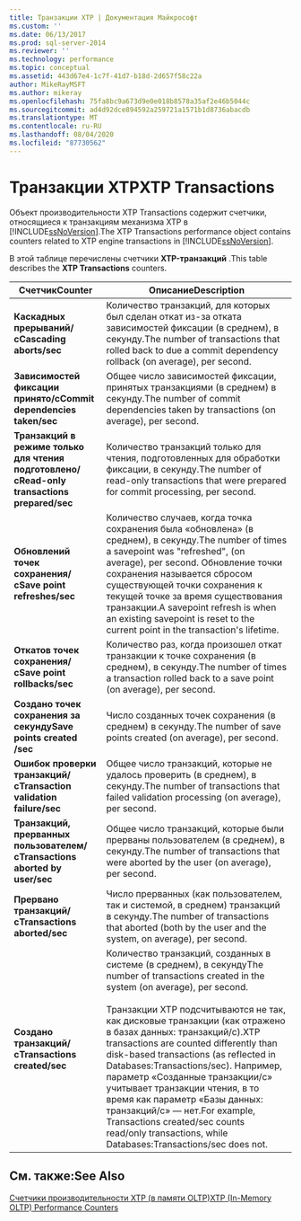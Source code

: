 ```yaml
---
title: Транзакции XTP | Документация Майкрософт
ms.custom: ''
ms.date: 06/13/2017
ms.prod: sql-server-2014
ms.reviewer: ''
ms.technology: performance
ms.topic: conceptual
ms.assetid: 443d67e4-1c7f-41d7-b18d-2d657f58c22a
author: MikeRayMSFT
ms.author: mikeray
ms.openlocfilehash: 75fa8bc9a673d9e0e018b8578a35af2e46b5044c
ms.sourcegitcommit: ad4d92dce894592a259721a1571b1d8736abacdb
ms.translationtype: MT
ms.contentlocale: ru-RU
ms.lasthandoff: 08/04/2020
ms.locfileid: "87730562"
---
```

# <a name="xtp-transactions"></a><span data-ttu-id="e77c0-102">Транзакции XTP</span><span class="sxs-lookup"><span data-stu-id="e77c0-102">XTP Transactions</span></span>
  <span data-ttu-id="e77c0-103">Объект производительности XTP Transactions содержит счетчики, относящиеся к транзакциям механизма XTP в [!INCLUDE[ssNoVersion](../../includes/ssnoversion-md.md)].</span><span class="sxs-lookup"><span data-stu-id="e77c0-103">The XTP Transactions performance object contains counters related to XTP engine transactions in [!INCLUDE[ssNoVersion](../../includes/ssnoversion-md.md)].</span></span>  
  
 <span data-ttu-id="e77c0-104">В этой таблице перечислены счетчики **XTP-транзакций** .</span><span class="sxs-lookup"><span data-stu-id="e77c0-104">This table describes the **XTP Transactions** counters.</span></span>  
  
|<span data-ttu-id="e77c0-105">Счетчик</span><span class="sxs-lookup"><span data-stu-id="e77c0-105">Counter</span></span>|<span data-ttu-id="e77c0-106">Описание</span><span class="sxs-lookup"><span data-stu-id="e77c0-106">Description</span></span>|  
|-------------|-----------------|  
|<span data-ttu-id="e77c0-107">**Каскадных прерываний/с**</span><span class="sxs-lookup"><span data-stu-id="e77c0-107">**Cascading aborts/sec**</span></span>|<span data-ttu-id="e77c0-108">Количество транзакций, для которых был сделан откат из-за отката зависимостей фиксации (в среднем), в секунду.</span><span class="sxs-lookup"><span data-stu-id="e77c0-108">The number of transactions that rolled back to due a commit dependency rollback (on average), per second.</span></span>|  
|<span data-ttu-id="e77c0-109">**Зависимостей фиксации принято/с**</span><span class="sxs-lookup"><span data-stu-id="e77c0-109">**Commit dependencies taken/sec**</span></span>|<span data-ttu-id="e77c0-110">Общее число зависимостей фиксации, принятых транзакциями (в среднем) в секунду.</span><span class="sxs-lookup"><span data-stu-id="e77c0-110">The number of commit dependencies taken by transactions (on average), per second.</span></span>|  
|<span data-ttu-id="e77c0-111">**Транзакций в режиме только для чтения подготовлено/с**</span><span class="sxs-lookup"><span data-stu-id="e77c0-111">**Read-only transactions prepared/sec**</span></span>|<span data-ttu-id="e77c0-112">Количество транзакций только для чтения, подготовленных для обработки фиксации, в секунду.</span><span class="sxs-lookup"><span data-stu-id="e77c0-112">The number of read-only transactions that were prepared for commit processing, per second.</span></span>|  
|<span data-ttu-id="e77c0-113">**Обновлений точек сохранения/с**</span><span class="sxs-lookup"><span data-stu-id="e77c0-113">**Save point refreshes/sec**</span></span>|<span data-ttu-id="e77c0-114">Количество случаев, когда точка сохранения была «обновлена» (в среднем), в секунду.</span><span class="sxs-lookup"><span data-stu-id="e77c0-114">The number of times a savepoint was "refreshed", (on average), per second.</span></span> <span data-ttu-id="e77c0-115">Обновление точки сохранения называется сбросом существующей точки сохранения к текущей точке за время существования транзакции.</span><span class="sxs-lookup"><span data-stu-id="e77c0-115">A savepoint refresh is when an existing savepoint is reset to the current point in the transaction's lifetime.</span></span>|  
|<span data-ttu-id="e77c0-116">**Откатов точек сохранения/с**</span><span class="sxs-lookup"><span data-stu-id="e77c0-116">**Save point rollbacks/sec**</span></span>|<span data-ttu-id="e77c0-117">Количество раз, когда произошел откат транзакции к точке сохранения (в среднем), в секунду.</span><span class="sxs-lookup"><span data-stu-id="e77c0-117">The number of times a transaction rolled back to a save point (on average), per second.</span></span>|  
|<span data-ttu-id="e77c0-118">**Создано точек сохранения за секунду**</span><span class="sxs-lookup"><span data-stu-id="e77c0-118">**Save points created /sec**</span></span>|<span data-ttu-id="e77c0-119">Число созданных точек сохранения (в среднем) в секунду.</span><span class="sxs-lookup"><span data-stu-id="e77c0-119">The number of save points created (on average), per second.</span></span>|  
|<span data-ttu-id="e77c0-120">**Ошибок проверки транзакций/с**</span><span class="sxs-lookup"><span data-stu-id="e77c0-120">**Transaction validation failure/sec**</span></span>|<span data-ttu-id="e77c0-121">Общее число транзакций, которые не удалось проверить (в среднем), в секунду.</span><span class="sxs-lookup"><span data-stu-id="e77c0-121">The number of transactions that failed validation processing (on average), per second.</span></span>|  
|<span data-ttu-id="e77c0-122">**Транзакций, прерванных пользователем/с**</span><span class="sxs-lookup"><span data-stu-id="e77c0-122">**Transactions aborted by user/sec**</span></span>|<span data-ttu-id="e77c0-123">Общее число транзакций, которые были прерваны пользователем (в среднем), в секунду.</span><span class="sxs-lookup"><span data-stu-id="e77c0-123">The number of transactions that were aborted by the user (on average), per second.</span></span>|  
|<span data-ttu-id="e77c0-124">**Прервано транзакций/с**</span><span class="sxs-lookup"><span data-stu-id="e77c0-124">**Transactions aborted/sec**</span></span>|<span data-ttu-id="e77c0-125">Число прерванных (как пользователем, так и системой, в среднем) транзакций в секунду.</span><span class="sxs-lookup"><span data-stu-id="e77c0-125">The number of transactions that aborted (both by the user and the system, on average), per second.</span></span>|  
|<span data-ttu-id="e77c0-126">**Создано транзакций/с**</span><span class="sxs-lookup"><span data-stu-id="e77c0-126">**Transactions created/sec**</span></span>|<span data-ttu-id="e77c0-127">Количество транзакций, созданных в системе (в среднем), в секунду</span><span class="sxs-lookup"><span data-stu-id="e77c0-127">The number of transactions created in the system (on average), per second.</span></span><br /><br /> <span data-ttu-id="e77c0-128">Транзакции XTP подсчитываются не так, как дисковые транзакции (как отражено в базах данных: транзакций/с).</span><span class="sxs-lookup"><span data-stu-id="e77c0-128">XTP transactions are counted differently than disk-based transactions (as reflected in Databases:Transactions/sec).</span></span> <span data-ttu-id="e77c0-129">Например, параметр «Созданные транзакции/с» учитывает транзакции чтения, в то время как параметр «Базы данных: транзакций/с» — нет.</span><span class="sxs-lookup"><span data-stu-id="e77c0-129">For example, Transactions created/sec counts read/only transactions, while Databases:Transactions/sec does not.</span></span>|  
  
## <a name="see-also"></a><span data-ttu-id="e77c0-130">См. также:</span><span class="sxs-lookup"><span data-stu-id="e77c0-130">See Also</span></span>  
 [<span data-ttu-id="e77c0-131">Счетчики производительности XTP &#40;в памяти OLTP&#41;</span><span class="sxs-lookup"><span data-stu-id="e77c0-131">XTP &#40;In-Memory OLTP&#41; Performance Counters</span></span>](../../integration-services/performance/performance-counters.md)  
  
  
